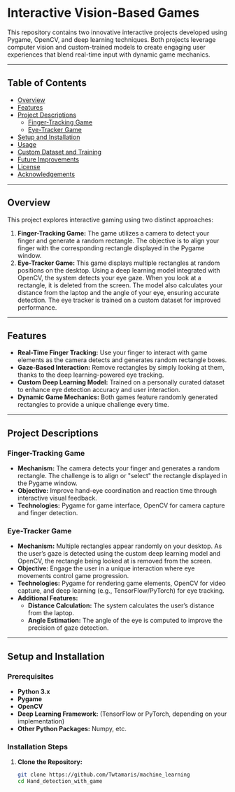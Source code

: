 # Interactive Vision-Based Games

This repository contains two innovative interactive projects developed using Pygame, OpenCV, and deep learning techniques. Both projects leverage computer vision and custom-trained models to create engaging user experiences that blend real-time input with dynamic game mechanics.

---

## Table of Contents

- [Overview](#overview)
- [Features](#features)
- [Project Descriptions](#project-descriptions)
  - [Finger-Tracking Game](#finger-tracking-game)
  - [Eye-Tracker Game](#eye-tracker-game)
- [Setup and Installation](#setup-and-installation)
- [Usage](#usage)
- [Custom Dataset and Training](#custom-dataset-and-training)
- [Future Improvements](#future-improvements)
- [License](#license)
- [Acknowledgements](#acknowledgements)

---

## Overview

This project explores interactive gaming using two distinct approaches:
1. **Finger-Tracking Game:** The game utilizes a camera to detect your finger and generate a random rectangle. The objective is to align your finger with the corresponding rectangle displayed in the Pygame window.
2. **Eye-Tracker Game:** This game displays multiple rectangles at random positions on the desktop. Using a deep learning model integrated with OpenCV, the system detects your eye gaze. When you look at a rectangle, it is deleted from the screen. The model also calculates your distance from the laptop and the angle of your eye, ensuring accurate detection. The eye tracker is trained on a custom dataset for improved performance.

---

## Features

- **Real-Time Finger Tracking:** Use your finger to interact with game elements as the camera detects and generates random rectangle boxes.
- **Gaze-Based Interaction:** Remove rectangles by simply looking at them, thanks to the deep learning-powered eye tracking.
- **Custom Deep Learning Model:** Trained on a personally curated dataset to enhance eye detection accuracy and user interaction.
- **Dynamic Game Mechanics:** Both games feature randomly generated rectangles to provide a unique challenge every time.

---

## Project Descriptions

### Finger-Tracking Game

- **Mechanism:** The camera detects your finger and generates a random rectangle. The challenge is to align or "select" the rectangle displayed in the Pygame window.
- **Objective:** Improve hand-eye coordination and reaction time through interactive visual feedback.
- **Technologies:** Pygame for game interface, OpenCV for camera capture and finger detection.

### Eye-Tracker Game

- **Mechanism:** Multiple rectangles appear randomly on your desktop. As the user’s gaze is detected using the custom deep learning model and OpenCV, the rectangle being looked at is removed from the screen.
- **Objective:** Engage the user in a unique interaction where eye movements control game progression.
- **Technologies:** Pygame for rendering game elements, OpenCV for video capture, and deep learning (e.g., TensorFlow/PyTorch) for eye tracking.
- **Additional Features:** 
  - **Distance Calculation:** The system calculates the user’s distance from the laptop.
  - **Angle Estimation:** The angle of the eye is computed to improve the precision of gaze detection.

---

## Setup and Installation

### Prerequisites

- **Python 3.x**
- **Pygame**
- **OpenCV**
- **Deep Learning Framework:** (TensorFlow or PyTorch, depending on your implementation)
- **Other Python Packages:** Numpy, etc.

### Installation Steps

1. **Clone the Repository:**
   ```bash
   git clone https://github.com/Twtamaris/machine_learning
   cd Hand_detection_with_game
